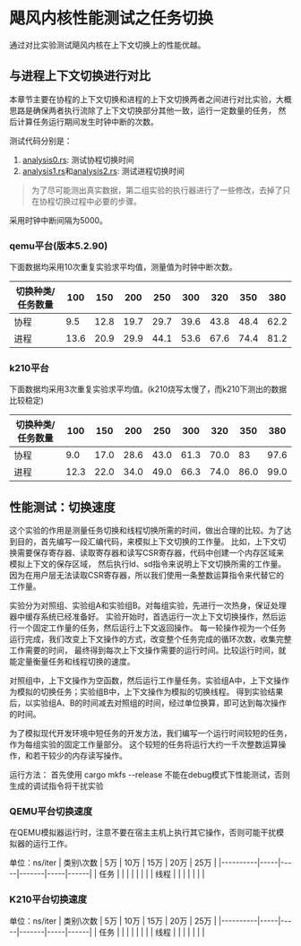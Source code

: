 # 飓风内核性能测试之任务切换
通过对比实验测试飓风内核在上下文切换上的性能优越。

## 与进程上下文切换进行对比
本章节主要在协程的上下文切换和进程的上下文切换两者之间进行对比实验，大概思路是确保两者执行流除了上下文切换部分其他一致，运行一定数量的任务，
然后计算任务运行期间发生时钟中断的次数。

测试代码分别是：  
1. [analysis0.rs](../tornado-user/src/bin/analysis0.rs): 测试协程切换时间
2. [analysis1.rs](../tornado-user/src/bin/analysis1.rs)和[analysis2.rs](../tornado-user/src/bin/analysis2.rs): 测试进程切换时间

> 为了尽可能测出真实数据，第二组实验的执行器进行了一些修改，去掉了只在协程切换过程中必要的步骤。

采用时钟中断间隔为5000。


### qemu平台(版本5.2.90)
下面数据均采用10次重复实验求平均值，测量值为时钟中断次数。

|切换种类/任务数量|100|150|200|250|300|320|350|380|
|---|---|---|---|---|---|---|---|---|
|协程|9.5|12.8|19.7|29.7|39.6|43.8|48.4|62.2|
|进程|13.6|20.9|29.9|44.1|53.6|67.6|74.4|81.2|

### k210平台
下面数据均采用3次重复实验求平均值。(k210烧写太慢了，而k210下测出的数据比较稳定)

|切换种类/任务数量|100|150|200|250|300|320|350|380|
|---|---|---|---|---|---|---|---|---|
|协程|9.0|17.0|28.6|43.0|61.3|70.0|83|97.6|
|进程|12.3|22.0|34.0|49.0|66.3|74.0|86.0|99.0|

## 性能测试：切换速度

这个实验的作用是测量任务切换和线程切换所需的时间，做出合理的比较。为了达到目的，首先编写一段汇编代码，来模拟上下文切换的工作量。
比如，上下文切换需要保存寄存器、读取寄存器和读写CSR寄存器，代码中创建一个内存区域来模拟上下文的保存区域，
然后执行ld、sd指令来说明上下文切换所需的工作量。因为在用户层无法读取CSR寄存器，所以我们使用一条整数运算指令来代替它的工作量。

实验分为对照组、实验组A和实验组B。对每组实验，先进行一次热身，保证处理器中缓存系统已经准备好。
实验开始时，首选运行一次上下文切换操作，然后运行一个固定工作量的任务，然后运行上下文返回操作。
每一轮操作视为一个任务运行完成，我们改变上下文操作的方式，改变整个任务完成的循环次数，收集完整工作需要的时间，
最终得到每次上下文操作需要的运行时间。比较运行时间，就能定量衡量任务和线程切换的速度。

对照组中，上下文操作为空函数，然后运行工作量任务。实验组A中，上下文操作为模拟的切换任务；实验组B中，上下文操作为模拟的切换线程。
得到实验结果后，以实验组A、B的时间减去对照组的时间，经过单位换算，即可达到每次操作的时间。

为了模拟现代开发环境中短任务的开发方法，我们编写一个运行时间较短的任务，作为每组实验的固定工作量部分。
这个较短的任务将运行大约一千次整数运算操作，和若干较少的内存读写操作。

运行方法：
首先使用
cargo mkfs --release
不能在debug模式下性能测试，否则生成的调试指令将干扰实验

### QEMU平台切换速度

在QEMU模拟器运行时，注意不要在宿主主机上执行其它操作，否则可能干扰模拟器的运行工作。

单位：ns/iter
| 类别\次数 | 5万 | 10万 | 15万 | 20万 | 25万 |
|----------|-----|-----|-------|-----|------|
| 任务 |     |     |     |     |     |     |
| 线程 |     |     |     |     |     |     |

### K210平台切换速度

单位：ns/iter
| 类别\次数 | 5万 | 10万 | 15万 | 20万 | 25万 |
|----------|-----|-----|-------|-----|------|
| 任务 |     |     |     |     |     |     |
| 线程 |     |     |     |     |     |     |
